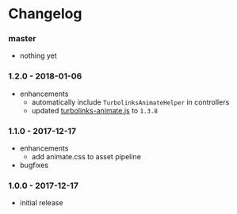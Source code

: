 # Changelog

### master

* nothing yet

### 1.2.0 - 2018-01-06

* enhancements
    * automatically include `TurbolinksAnimateHelper` in controllers
    * updated [turbolinks-animate.js](https://github.com/jonhue/turbolinks-animate.js) to `1.3.8`

### 1.1.0 - 2017-12-17

* enhancements
    * add animate.css to asset pipeline
* bugfixes

### 1.0.0 - 2017-12-17

* initial release
